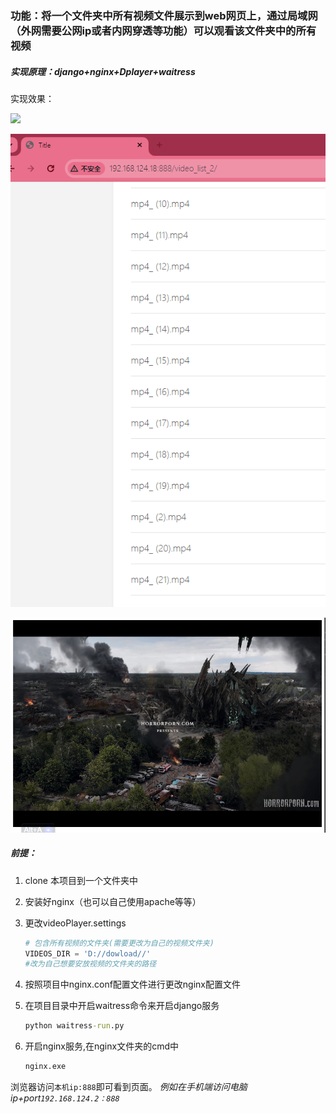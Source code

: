 ### 功能：将一个文件夹中所有视频文件展示到web网页上，通过局域网（外网需要公网ip或者内网穿透等功能）可以观看该文件夹中的所有视频

##### 实现原理：django+nginx+Dplayer+waitress

实现效果：

![](https://github.com/fukgo/web-VideoPlayer/readme_img/home.png)

![](./VideoPlayer/readme_img/list.png)

![](./VideoPlayer/readme_img/video.png)

##### 前提：

1. clone 本项目到一个文件夹中

2. 安装好nginx（也可以自己使用apache等等）

3. 更改videoPlayer.settings

   ```python
   # 包含所有视频的文件夹(需要更改为自己的视频文件夹)
   VIDEOS_DIR = 'D://dowload//'
   #改为自己想要安放视频的文件夹的路径
   ```


4. 按照项目中nginx.conf配置文件进行更改nginx配置文件

5. 在项目目录中开启waitress命令来开启django服务
   ```cmd
   python waitress-run.py
   ```

6. 开启nginx服务,在nginx文件夹的cmd中
   ```cmd
   nginx.exe 
   ```

浏览器访问`本机ip:888`即可看到页面。
*例如在手机端访问电脑ip+port`192.168.124.2：888`*

